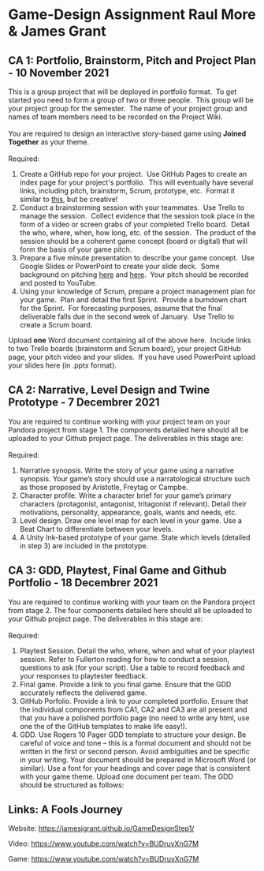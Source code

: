 # Game-Design Assignment   Raul More & James Grant

<h2>CA 1: Portfolio, Brainstorm, Pitch and Project Plan - 10 November 2021</h2><div class="no-overflow"><div>This is a group project that will be deployed in portfolio format.&nbsp; To get started you need to form a group of two or three people.&nbsp; This group will be your project group for the semester.&nbsp; The name of your project group and names of team members need to be recorded on the Project Wiki.<br></div><div><br></div><div>You are required to design an interactive story-based game using <strong>Joined Together</strong> as your theme.&nbsp; <br></div><div><br></div><div>Required:</div><ol><li>Create a GitHub repo for your project.&nbsp; Use GitHub Pages to create an 
index page for your project's portfolio.&nbsp; This will eventually have 
several links, including pitch, brainstorm, Scrum, prototype, etc.&nbsp; 
Format it similar to <a href="https://qph.fs.quoracdn.net/main-qimg-3d63f64f5375c7986d263e15099bcdba" target="_blank">this,</a> but be creative!</li><li>Conduct a brainstorming session with your teammates.&nbsp; Use Trello to manage the session.&nbsp; Collect evidence 
that the session took place in the form of a video or screen grabs of your completed Trello board.&nbsp; Detail the who, 
where, when, how long, etc. of the session.&nbsp; The product of the session 
should be a coherent game concept (board or digital) that will form the basis of
 your game pitch.&nbsp; <br></li><li>Prepare a five minute presentation to describe your game concept.&nbsp; Use Google Slides or PowerPoint to create your slide deck.&nbsp; Some background on pitching <a href="https://wit-my.sharepoint.com/:p:/g/personal/blyng_wit_ie/ERgYuCzV4olAl_TQSYLmgNEBWjyucPKJMJh0lqtnEQIweA?e=tFJJqx" target="_blank">here</a> and <a href="https://wit-my.sharepoint.com/:p:/g/personal/blyng_wit_ie/EYm6ES36_O9HrjSILvUcfikBKAdTP8aIsFzL1NaTAfwa8w?e=d1azlZ" target="_blank">here</a>.&nbsp; Your pitch should be recorded and posted to YouTube.<br></li><li>Using your knowledge of Scrum, prepare a project management plan for your game.&nbsp; Plan and detail the first Sprint.&nbsp; Provide a burndown chart for the Sprint.&nbsp; For forecasting purposes, assume that the final deliverable falls due in the second week of January.&nbsp; Use Trello to create a Scrum board.<br></li></ol>Upload <strong>one</strong> Word document containing all of the above here.&nbsp; Include links to two Trello boards (brainstorm and Scrum board), your project GitHub page, your pitch video and your slides.&nbsp; If you have used PowerPoint upload your slides here (in .pptx format).<br></div>

<h2>CA 2: Narrative, Level Design and Twine Prototype - 7 Decembrer 2021</h2><div class="no-overflow"><div>You are required to continue working with your project team on your Pandora project from stage 1.  The components detailed here should all be uploaded to your Github project page.  The deliverables in this stage are:<br></div><div><br></div><div>Required:</div><ol><li>Narrative synopsis.  Write the story of your game using a narrative synopsis.  Your game’s story should use a narratological structure such as those proposed by Aristotle, Freytag or Campbe.</li><li>Character profile.  Write a character brief for your game’s primary characters (protagonist, antagonist, tritagonist if relevant).  Detail their motivations, personality, appearance, goals, wants and needs, etc.<br></li><li>Level design.  Draw one level map for each level in your game. Use a Beat Chart to differentiate between your levels.  <br></li><li>A Unity Ink-based prototype of your game.  State which levels (detailed in step 3) are included in the prototype.<br></li></ol>
 
<h2>CA 3: GDD, Playtest, Final Game and Github Portfolio - 18 Decembrer 2021</h2><div class="no-overflow"><div>You are required to continue working with your team on the Pandora project from stage 2.  The four components detailed here should all be uploaded to your Github project page.  The deliverables in this stage are: <br></div><div><br></div><div>Required:</div><ol><li>Playtest Session.  Detail the who, where, when and what of your playtest session.  Refer to Fullerton reading for how to conduct a session, questions to ask (for your script).  Use a table to record feedback and your responses to playtester feedback.</li><li>Final game.  Provide a link to you final game.  Ensure that the GDD accurately reflects the delivered game.<br></li><li>GitHub Porfolio.  Provide a link to your completed portfolio.  Ensure that the individual components from CA1, CA2 and CA3 are all present and that you have a polished portfolio page (no need to write any html, use one the of the GitHub templates to make life easy!).<br></li><li>GDD.  Use Rogers 10 Pager GDD template to structure your design.  Be careful of voice and tone – this is a formal document and should not be written in the first or second person.  Avoid ambiguities and be specific in your writing.  Your document should be prepared in Microsoft Word (or similar).  Use a font for your headings and cover page that is consistent with your game theme.  Upload one document per team.  The GDD should be structured as follows:<br></li></ol>

<div role="main"><span id="maincontent"></span><h2>Links: A Fools Journey</h2><div id="intro" class="box py-3 generalbox boxaligncenter">
  
Website: https://jamesjgrant.github.io/GameDesignStep1/
  
Video: https://www.youtube.com/watch?v=BUDruvXnG7M
 
Game: https://www.youtube.com/watch?v=BUDruvXnG7M
